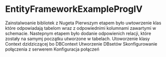 # EntityFrameworkExampleProgIV
Zainstalwoanie bibliotek z Nugeta
Pierwszym etapem było uwtowrzenie klas które odpowiadają tabelom wraz z odpowiednimi kolumnami zawartymi w schemacie.
Nastepnym etapem było dodanie odpowienich relacji, które zostały na samymj początku utworzone w tabelach.
Utoworzenie klasy Context dzidziczącej bo DBContext
Utworzenie DBsetów
Skonfigurowanie połączenia z serwerem
Konfiguracja połączeń

